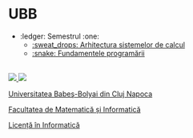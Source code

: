 # UBB
<ul>
  <li>:ledger: Semestrul :one:
    <ul>
      <li>
        <a href="https://github.com/mihai12p/ubb/tree/main/asc"> 
          :sweat_drops:  Arhitectura sistemelor de calcul
        </a>
      </li>
      <li>
        <a href="https://github.com/mihai12p/ubb/tree/main/fp"> 
          :snake:  Fundamentele programării
        </a>
      </li>
    </ul>
  </li>
</ul>

<br>
<a href="http://www.cs.ubbcluj.ro">
<img src="http://www.chem.ubbcluj.ro/romana/conferinte/MEEMB/archive/pictures/ubb.gif" />
<img src="https://www.ubbcluj.ro/images/logo/logo_cs.png" />
<p> Universitatea Babeş-Bolyai din Cluj Napoca </p>
<p> Facultatea de Matematică și Informatică </p>
<p> Licență în Informatică </p>
</a>
<br>
